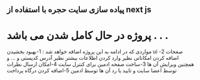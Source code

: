 
## پیاده سازی سایت حجره با استفاده از next js 
# پروژه در حال کامل شدن می باشد . . .
 مواردی که در ادامه به این پروژه اضافه خواهد شد :
 1-بهبود بخشیدن ui صغحات
 2-اضافه کردن امکاناتی نظیر وارد کردن اطلاعات بیشتر نظیر آدرس کدپستی و ... و همچنین ویرایش آن ها
 3-ساخت صفحه ادمین برای کنترل سایت 
 4-امکان ارسال نظرات توسط اعضا سایت و تایید یا رد آن ها توسط ادمین
 5-اضافه کردن درگاه پرداخت 


  

